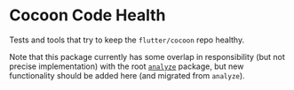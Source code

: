 # Cocoon Code Health

Tests and tools that try to keep the `flutter/cocoon` repo healthy.

Note that this package currently has some overlap in responsibility (but not
precise implementation) with the root [`analyze`](../../analyze/) package, but
new functionality should be added here (and migrated from `analyze`).
